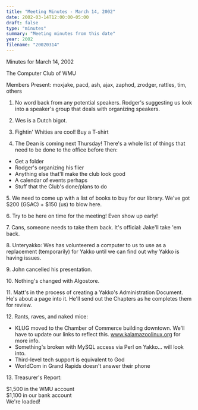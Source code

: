 ```yaml
---
title: "Meeting Minutes - March 14, 2002"
date: 2002-03-14T12:00:00-05:00
draft: false
type: "minutes"
summary: "Meeting minutes from this date"
year: 2002
filename: "20020314"
---
```


Minutes for March 14, 2002 </p><p>
The Computer Club of WMU </p><p>
Members Present:  moxjake, pacd, ash, ajax, zaphod, zrodger, rattles, tim,  others </p><p>
1. No word back from any potential speakers.  Rodger's suggesting us look into a speaker's group that deals with organizing speakers. </p><p>
2. Wes is a Dutch bigot. </p><p>
3. Fightin' Whities are cool!  Buy a T-shirt </p><p>
4. The Dean is coming next Thursday!  There's a whole list of things that need to be done to the office before then: </p><p>
<ul> <li>Get a folder</li> <li>Rodger's organizing his flier</li> <li>Anything else that'll make the club look good</li> <li>A calendar of events perhaps</li> <li>Stuff that the Club's done/plans to do</li> </ul> </p><p>
5. We need to come up with a list of books to buy for our library.  We've got $200 (GSAC) + $150 (us) to blow here. </p><p>
6. Try to be here on time for the meeting!  Even show up early! </p><p>
7. Cans, someone needs to take them back.  It's official: Jake'll take 'em back. </p><p>
8. Unteryakko: Wes has volunteered a computer to us to use as a replacement (temporarily) for Yakko until we can find out why Yakko is having issues. </p><p>
9. John cancelled his presentation. </p><p>
10. Nothing's changed with Algostore. </p><p>
11. Matt's in the process of creating a Yakko's Administration Document.  He's about a page into it.  He'll send out the Chapters as he completes them for review. </p><p>
12. Rants, raves, and naked mice: </p><p>
<ul> <li> KLUG moved to the Chamber of Commerce building downtown.  We'll have to update our links to reflect this.  <a href="http://www.kalamazoolinux.org"> www.kalamazoolinux.org</a> for more info. </li> <li> Something's broken with MySQL access via Perl on Yakko... will look into. </li> <li> Third-level tech support is equivalent to God </li> <li> WorldCom in Grand Rapids doesn't answer their phone </li> </ul> </p><p>
13. Treasurer's Report: </p><p>
$1,500 in the WMU account<br> $1,100 in our bank account<br> We're loaded! </p>

